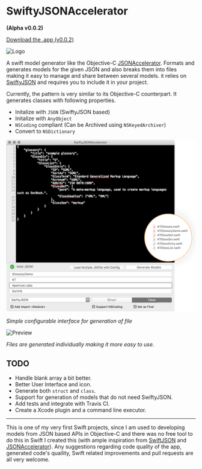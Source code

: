 # SwiftyJSONAccelerator

**(Alpha v0.0.2)**

[Download the .app (v0.0.2)](https://github.com/insanoid/SwiftyJSONAccelerator/releases/download/v0.0.2/SwiftyJSONAccelerator.zip)

![Logo](https://raw.githubusercontent.com/insanoid/SwiftyJSONAccelerator/master/SwiftyJSONAccelerator/Assets.xcassets/AppIcon.appiconset/Icon_32x32%402x.png)

A swift model generator like the Objective-C [JSONAccelerator](http://nerdery.com/json-accelerator). Formats and generates models for the given JSON and also breaks them into files making it easy to manage and share between several models. it relies on [SwiftyJSON](https://github.com/SwiftyJSON/SwiftyJSON) and requires you to include it in your project.

Currently, the pattern is very similar to its Objective-C counterpart. It generates classes with following properties.

- Initalize with `JSON` (SwiftyJSON based)
- Initalize with `AnyObject`
- `NSCoding` compliant (Can be Archived using `NSKeyedArchiver`)
- Convert to `NSDictionary`
	 
![Preview](https://raw.githubusercontent.com/insanoid/SwiftyJSONAccelerator/master/preview.png)

*Simple configurable interface for generation of file*


![Preview](https://raw.githubusercontent.com/insanoid/SwiftyJSONAccelerator/master/preview_ii.png)

*Files are generated individually making it more easy to use.*

## TODO

- Handle blank array a bit better.
- Better User Interface and icon.
- Generate both `struct` and `class`.
- Support for generation of models that do not need SwiftyJSON.
- Add tests and integrate with Travis CI.
- Create a Xcode plugin and a command line executor.

---

This is one of my very first Swift projects, since I am used to developing models from JSON based APIs in Objective-C and there was no free tool to do this in Swift I created this (with ample inspiration from [SwiftJSON](https://github.com/swiftjson/SwiftJson) and [JSONAccelerator](http://nerdery.com/json-accelerator)). Any suggestions regarding code quality of the app, generated code's quaility, Swift related improvements and pull requests are all very welcome.
